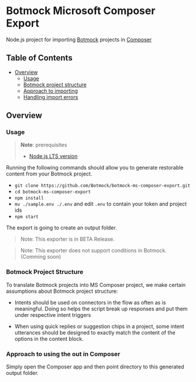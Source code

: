 # Botmock Microsoft Composer Export

Node.js project for importing [Botmock](https://botmock.com) projects in [Composer](https://docs.microsoft.com/en-us/composer/introduction)

## Table of Contents

* [Overview](#overview)
  * [Usage](#usage)
  * [Botmock project structure](#botmock-project-structure)
  * [Approach to importing](#approach-to-importing)
  * [Handling import errors](#handling-import-errors)

## Overview

### Usage

> **Note**: prerequisites
> - [Node.js LTS version](https://nodejs.org/en/)

Running the following commands should allow you to generate restorable content from your Botmock project.

- `git clone https://github.com/Botmock/botmock-ms-composer-export.git`
- `cd botmock-ms-composer-export`
- `npm install`
- `mv ./sample.env ./.env` and edit `.env` to contain your token and project ids
- `npm start`

The export is going to create an output folder.

> Note: This exporter is in BETA Release.

> Note: This exporter does not support conditions in Botmock. (Comming soon)


### Botmock Project Structure

To translate Botmock projects into MS Composer project, we make certain assumptions about Botmock project structure:

- Intents should be used on connectors in the flow as often as is meaningful. Doing so helps the script break
  up responses and put them under respective intent triggers

- When using quick replies or suggestion chips in a project, some intent utterances should be designed to exactly match the content of the options in the content block.

### Approach to using the out in Composer

Simply open the Composer app and then point directory to this generated output folder. 
